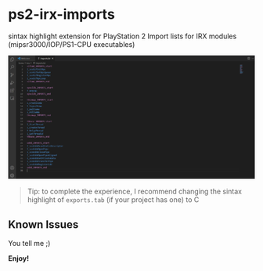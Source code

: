 # ps2-irx-imports

sintax highlight extension for PlayStation 2 Import lists for IRX modules (mipsr3000/IOP/PS1-CPU executables)

![prev](prev.png)

> Tip: to complete the experience, I recommend changing the sintax highlight of `exports.tab` (if your project has one) to C

## Known Issues
You tell me ;)

**Enjoy!**
